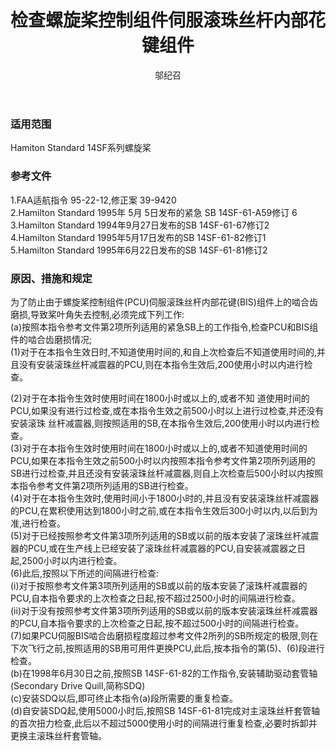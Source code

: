 ﻿---
amendno: 39-1539  
cadno: CAD1993-DHC8-07R2  
title: 检查螺旋桨控制组件伺服滚珠丝杆内部花键组件  
publishdate: 1995-12-23  
effdate: 1995-12-23  
acmodels: ["DHC8"]  
tags: []  
engs: []  
pns: []  
mfrs: ["DH","Hamilton Standard"]  
admins: 华东管理局  
author: 邬纪召  
---
  
### 适用范围  
Hamiton Standard 14SF系列螺旋桨  
  
<!--more-->  
### 参考文件  
  1.FAA适航指令 95-22-12,修正案 39-9420  
  2.Hamilton Standard 1995年 5月 5日发布的紧急 SB 14SF-61-A59修订 6  
  3.Hamilton Standard 1994年9月27日发布的SB 14SF-61-67修订2  
  4.Hamilton Standard 1995年5月17日发布的SB 14SF-61-82修订1  
  5.Hamilton Standard 1995年6月22日发布的SB 14SF-61-81修订2  
  
### 原因、措施和规定  

  为了防止由于螺旋桨控制组件(PCU)伺服滚珠丝杆内部花键(BIS)组件上的啮合齿磨损,导致桨叶角失去控制,必须完成下列工作:  
(a)按照本指令参考文件第2项所列适用的紧急SB上的工作指令,检查PCU和BIS组件的啮合齿磨损情况;  
  (1)对于在本指令生效日时,不知道使用时间的,和自上次检查后不知道使用时间的,并且没有安装滚珠丝杆减震器的PCU,则在本指令生效后,200使用小时以内进行检查。  
  
(2)对于在本指令生效时使用时间在1800小时或以上的,或者不知
道使用时间的PCU,如果没有进行过检查,或在本指令生效之前500小时以上进行过检查,并还没有安装滚珠 丝杆减震器,则按照适用的SB,在本指令生效后,200使用小时以内进行检查。  
(3)对于在本指令生效时使用时间在1800小时或以上的,或者不知道使用时间的PCU,如果在本指令生效之前500小时以内按照本指令参考文件第2项所列适用的SB进行过检查,并且还没有安装滚珠丝杆减震器,则自上次检查后500小时以内按照本指令参考文件第2项所列适用的SB进行检查。  
  (4)对于在本指令生效时,使用时间小于1800小时的,并且没有安装滚珠丝杆减震器的PCU,在累积使用达到1800小时之前,或在本指令生效后300小时以内,以后到为准,进行检查。  
  (5)对于已经按照参考文件第3项所列适用的SB或以前的版本安装了滚珠丝杆减震器的PCU,或在生产线上已经安装了滚珠丝杆减震器的PCU,自安装减震器之日起,2500小时以内进行检查。  
(6)此后,按照以下所述的间隔进行检查:  
(i)对于按照参考文件第3项所列适用的SB或以前的版本安装了滚珠杆减震器的PCU,自本指令要求的上次检查之日起,按不超过2500小时的间隔进行检查。  
  (ii)对于没有按照参考文件第3项所列适用的SB或以前的版本安装滚珠丝杆减震器的PCU,自本指令要求的上次检查之日起,按不超过500小时的间隔进行检查。  
(7)如果PCU伺服BIS啮合齿磨损程度超过参考文件2所列的SB所规定的极限,则在下次飞行之前,按照适用的SB用可用件更换PCU,此后,按本指令的第(5)、(6)段进行检查。  
  (b)在1998年6月30日之前,按照SB 14SF-61-82的工作指令,安装辅助驱动套管轴(Secondary Drive Quill,简称SDQ)  
(c)安装SDQ以后,即可终止本指令(a)段所需要的重复检查。  
  (d)自安装SDQ起,使用5000小时后,按照SB 14SF-61-81完成对主滚珠丝杆套管轴的首次扭力检查,此后以不超过5000使用小时的间隔进行重复检查,必要时拆卸并更换主滚珠丝杆套管轴。  
  
